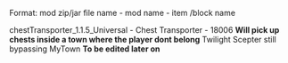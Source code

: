 Format: mod zip/jar file name - mod name - item /block name

chestTransporter_1.1.5_Universal - Chest Transporter - 18006 __Will pick up chests inside a town where the player dont belong__
Twilight Scepter still bypassing MyTown __To be edited later on__
